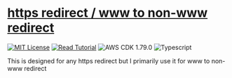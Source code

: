 # [https redirect / www to non-www redirect](https://apoorv.blog/posts/redirect-from-www-to-non-www-with-aws-cdk.html)

[![MIT License](https://badgen.now.sh/badge/License/MIT/blue)](https://github.com/apoorvmote/cdk-examples/blob/master/License.md)
[![Read Tutorial](https://badgen.now.sh/badge/Read/Tutorial/purple)](https://apoorv.blog/posts/redirect-from-www-to-non-www-with-aws-cdk.html)
![AWS CDK 1.79.0](https://badgen.net/badge/aws-cdk/1.79.0/yellow)
![Typescript](https://badgen.net/badge/icon/typescript?icon=typescript&label)

This is designed for any https redirect but I primarily use it for www to non-www redirect